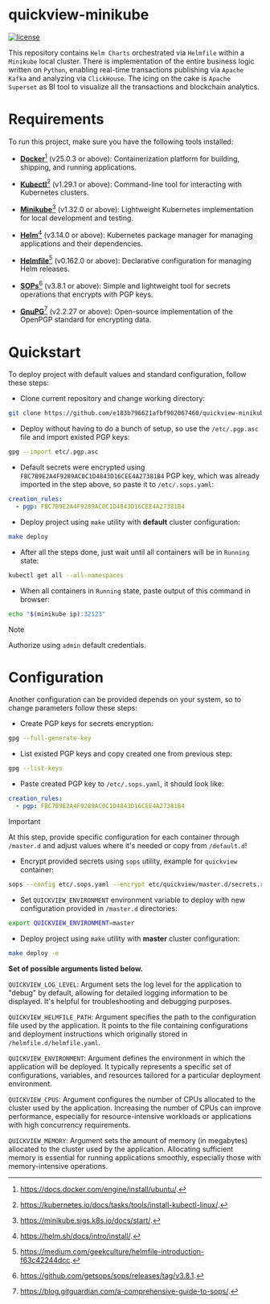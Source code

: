 # quickview-minikube

[![license](https://img.shields.io/:license-Apache%202-blue.svg)](https://www.apache.org/licenses/LICENSE-2.0.txt)

This repository contains `Helm Charts` orchestrated via `Helmfile` within a `Minikube` local cluster.
There is implementation of the entire business logic written on `Python`, 
enabling real-time transactions publishing via `Apache Kafka` and analyzing via `ClickHouse`. 
The icing on the cake is `Apache Superset` as BI tool to visualize all the transactions and blockchain analytics.

# Requirements

To run this project, make sure you have the following tools installed:

- [**Docker**](https://docs.docker.com/engine/install/ubuntu/)[^1] (v25.0.3 or above): Containerization platform for building, shipping, and running applications.


- [**Kubectl**](https://kubernetes.io/docs/tasks/tools/install-kubectl-linux/)[^2] (v1.29.1 or above): Command-line tool for interacting with Kubernetes clusters.


- [**Minikube**](https://minikube.sigs.k8s.io/docs/start/)[^3] (v1.32.0 or above): Lightweight Kubernetes implementation for local development and testing.


- [**Helm**](https://helm.sh/docs/intro/install/)[^4] (v3.14.0 or above): Kubernetes package manager for managing applications and their dependencies.


- [**Helmfile**](https://medium.com/geekculture/helmfile-introduction-f63c42244dcc)[^5] (v0.162.0 or above): Declarative configuration for managing Helm releases.


- [**SOPs**](https://github.com/getsops/sops/releases/tag/v3.8.1)[^6] (v3.8.1 or above): Simple and lightweight tool for secrets operations that encrypts with PGP keys.


- [**GnuPG**](https://blog.gitguardian.com/a-comprehensive-guide-to-sops/)[^7] (v2.2.27 or above): Open-source implementation of the OpenPGP standard for encrypting data.

# Quickstart

To deploy project with default values and standard configuration, follow these steps:

- Clone current repository and change working directory:
```bash
git clone https://github.com/e183b796621afbf902067460/quickview-minikube.git && cd quickview-minikube/
```

- Deploy without having to do a bunch of setup, 
so use the `/etc/.pgp.asc` file and import existed PGP keys:
```bash
gpg --import etc/.pgp.asc
```

- Default secrets were encrypted using `FBC7B9E2A4F9289AC0C1D4843D16CEE4A27381B4` PGP key, which was already imported in the step above, so paste it to `/etc/.sops.yaml`:
```yaml
creation_rules:
  - pgp: FBC7B9E2A4F9289AC0C1D4843D16CEE4A27381B4
```

- Deploy project using `make` utility with **default** cluster configuration:
```bash
make deploy
```

- After all the steps done, just wait until all containers will be in `Running` state:
```bash
kubectl get all --all-namespaces
```

- When all containers in `Running` state, paste output of this command in browser:
```bash
echo "$(minikube ip):32123"
```

> [!NOTE]
> Authorize using `admin` default credentials.

# Configuration

Another configuration can be provided depends on your system, 
so to change parameters follow these steps:

- Create PGP keys for secrets encryption:
```bash
gpg --full-generate-key
```

- List existed PGP keys and copy created one from previous step:
```bash
gpg --list-keys
```

- Paste created PGP key to `/etc/.sops.yaml`, it should look like:
```yaml
creation_rules:
  - pgp: FBC7B9E2A4F9289AC0C1D4843D16CEE4A27381B4
```

> [!IMPORTANT]
> At this step, 
provide specific configuration for each container through `/master.d` and adjust values where it's needed or copy from `/default.d`!

- Encrypt provided secrets using `sops` utility, example for `quickview` container:
```bash
sops --config etc/.sops.yaml --encrypt etc/quickview/master.d/secrets.raw.yaml > etc/quickview/master.d/secrets.yaml && rm -rf etc/quickview/master.d/secrets.raw.yaml
```

- Set `QUICKVIEW_ENVIRONMENT` environment variable to deploy with new configuration provided in `/master.d` directories:
```bash
export QUICKVIEW_ENVIRONMENT=master 
```

- Deploy project using `make` utility with **master** cluster configuration:
```bash
make deploy -e
```

**Set of possible arguments listed below.**

`QUICKVIEW_LOG_LEVEL`: Argument sets the log level for the application to "debug" by default, 
allowing for detailed logging information to be displayed. 
It's helpful for troubleshooting and debugging purposes.

`QUICKVIEW_HELMFILE_PATH`: Argument specifies the path to the configuration file used by the application. 
It points to the file containing configurations and deployment instructions which originally stored in `/helmfile.d/helmfile.yaml`.

`QUICKVIEW_ENVIRONMENT`: Argument defines the environment in which the application will be deployed. 
It typically represents a specific set of configurations, variables, 
and resources tailored for a particular deployment environment.

`QUICKVIEW_CPUS`: Argument configures the number of CPUs allocated to the cluster used by the application. 
Increasing the number of CPUs can improve performance, 
especially for resource-intensive workloads or applications with high concurrency requirements.

`QUICKVIEW_MEMORY`: Argument sets the amount of memory (in megabytes) allocated to the cluster used by the application. 
Allocating sufficient memory is essential for running applications smoothly, 
especially those with memory-intensive operations.

[^1]: https://docs.docker.com/engine/install/ubuntu/.
[^2]: https://kubernetes.io/docs/tasks/tools/install-kubectl-linux/.
[^3]: https://minikube.sigs.k8s.io/docs/start/.
[^4]: https://helm.sh/docs/intro/install/.
[^5]: https://medium.com/geekculture/helmfile-introduction-f63c42244dcc.
[^6]: https://github.com/getsops/sops/releases/tag/v3.8.1.
[^7]: https://blog.gitguardian.com/a-comprehensive-guide-to-sops/.
